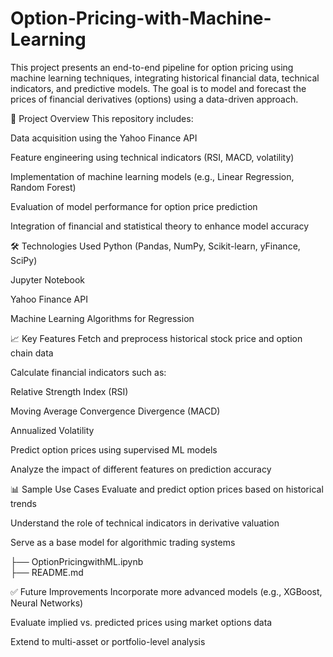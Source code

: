 # Option-Pricing-with-Machine-Learning
This project presents an end-to-end pipeline for option pricing using machine learning techniques, integrating historical financial data, technical indicators, and predictive models. The goal is to model and forecast the prices of financial derivatives (options) using a data-driven approach.

📌 Project Overview
This repository includes:

Data acquisition using the Yahoo Finance API

Feature engineering using technical indicators (RSI, MACD, volatility)

Implementation of machine learning models (e.g., Linear Regression, Random Forest)

Evaluation of model performance for option price prediction

Integration of financial and statistical theory to enhance model accuracy

🛠️ Technologies Used
Python (Pandas, NumPy, Scikit-learn, yFinance, SciPy)

Jupyter Notebook

Yahoo Finance API

Machine Learning Algorithms for Regression

📈 Key Features
Fetch and preprocess historical stock price and option chain data

Calculate financial indicators such as:

Relative Strength Index (RSI)

Moving Average Convergence Divergence (MACD)

Annualized Volatility

Predict option prices using supervised ML models

Analyze the impact of different features on prediction accuracy

📊 Sample Use Cases
Evaluate and predict option prices based on historical trends

Understand the role of technical indicators in derivative valuation

Serve as a base model for algorithmic trading systems

├── OptionPricingwithML.ipynb      
├── README.md                      

✅ Future Improvements
Incorporate more advanced models (e.g., XGBoost, Neural Networks)

Evaluate implied vs. predicted prices using market options data

Extend to multi-asset or portfolio-level analysis
